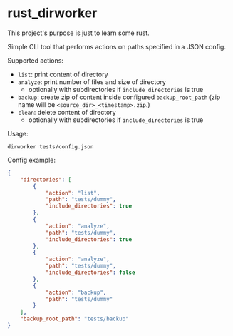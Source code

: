 # rust_dirworker

This project's purpose is just to learn some rust.

Simple CLI tool that performs actions on paths specified in a JSON config.

Supported actions:
* `list`: print content of directory
* `analyze`: print number of files and size of directory
  * optionally with subdirectories if `include_directories` is true
* `backup`: create zip of content inside configured `backup_root_path` (zip name will be `<source_dir>_<timestamp>.zip`.)
* `clean`: delete content of directory
  * optionally with subdirectories if `include_directories` is true

Usage:
```shell
dirworker tests/config.json
```

Config example:
```json
{
    "directories": [
        {
            "action": "list",
            "path": "tests/dummy",
            "include_directories": true
        },
        {
            "action": "analyze",
            "path": "tests/dummy",
            "include_directories": true
        },
        {
            "action": "analyze",
            "path": "tests/dummy",
            "include_directories": false
        },
        {
            "action": "backup",
            "path": "tests/dummy"
        }
    ],
    "backup_root_path": "tests/backup"
}
```
